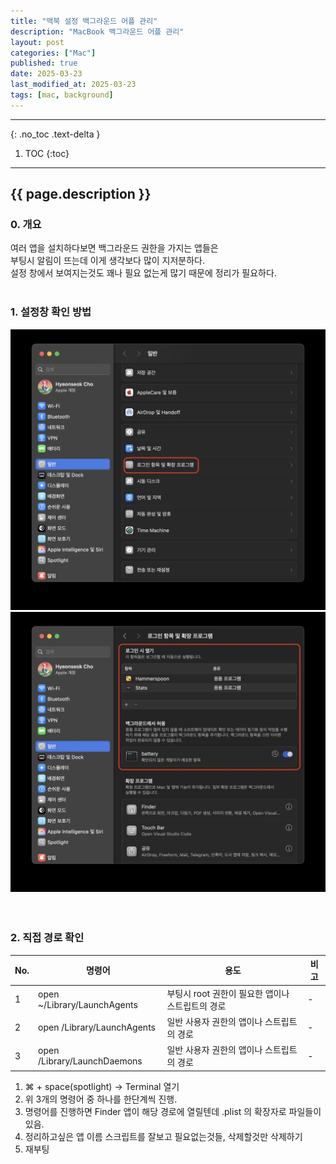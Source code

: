 ```yaml
---
title: "맥북 설정 백그라운드 어플 관리"
description: "MacBook 백그라운드 어플 관리"
layout: post
categories: ["Mac"]
published: true
date: 2025-03-23
last_modified_at: 2025-03-23
tags: [mac, background]
---
```

---
{: .no_toc .text-delta }

1. TOC
{:toc}
---

<!-- 글의 제목은 ##
    나머지 큰 제목은 ###
    이후 나머지는 3개이상 -->

## {{ page.description }}

### 0. 개요
여러 앱을 설치하다보면 백그라운드 권한을 가지는 앱들은<br>
부팅시 알림이 뜨는데 이게 생각보다 많이 지저분하다.<br>
설정 창에서 보여지는것도 꽤나 필요 없는게 많기 때문에 정리가 필요하다.<br>
<br>

### 1. 설정창 확인 방법
<div class="image-gallery cols-2">
    <img src ='/assets/img/2025-03-23-mac-background-1.webp' alt='mac-background-1'>
    <img src ='/assets/img/2025-03-23-mac-background-2.webp' alt='mac-background-2'>
</div>
<br>
<br>

### 2. 직접 경로 확인

| No. | 명령어 | 용도 | 비고 |
| --- | --- | -- | -- |
| 1 | open ~/Library/LaunchAgents | 부팅시 root 권한이 필요한 앱이나 스트립트의 경로 | - |
| 2 | open /Library/LaunchAgents | 일반 사용자 권한의 앱이나 스트립트의 경로 | - |
| 3 | open /Library/LaunchDaemons | 일반 사용자 권한의 앱이나 스트립트의 경로 | - |

1. ⌘ + space(spotlight) -> Terminal 열기
2. 위 3개의 명령어 중 하나를 한단계씩 진행.
3. 명령어를 진행하면 Finder 앱이 해당 경로에 열릴텐데 .plist 의 확장자로 파일들이 있음.
4. 정리하고싶은 앱 이름 스크립트를 잘보고 필요없는것들, 삭제할것만 삭제하기
5. 재부팅
<br>
<br>